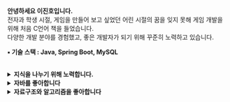 <b> 안녕하세요 이진호입니다. </b> <br>
전자과 학생 시절, 게임을 만들어 보고 싶었던 어린 시절의 꿈을 잊지 못해 게임 개발을 위해 처음 C언어 책을 들었습니다. <br> 
다양한 개발 분야를 경험했고, 좋은 개발자가 되기 위해 꾸준히 노력하고 있습니다. <br>

<b> ▪️ 기술 스택 : Java, Spring Boot, MySQL </b>

<br>


<!-- <details>
<summary> 
  <b> 1. 프로젝트 활동 </b> 
</summary>

<br> 

<b> 1.1 GDSC Hongik의 출석 및 과제물 공유 서비스 I'm here </b> 

- <b> 문제 </b> : 교내의 개발 입문자를 위한 인프라 부족 문제를 해결하기 위해 무료 강의를 개설했습니다. 
처음 20명의 신청 인원을 예상하며 강의를 준비했지만, 실제론 140명의 신청자가 몰렸고, 동아리 내부적으로 강의 출결 관리와 과제물 관리에 대한 고민이 있었습니다. 
- <b> 해결 </b> : 이 문제를 해결하기 위해 직접 출석 서비스를 구현하였습니다.  매 학기 수백명이 이용 중이며, 끊임 없이 리팩토링을 진행중입니다.
<b> 주변의 문제를 주도적으로 해결하기 위해 노력합니다. </b>


- 웹 사이트 : [I'm here 바로가기 - imhere.im](https://imhere.im) <br> 프론트엔드, 백엔드, 배포 담당 <br> 
- 리포지토리 : [I'm here server 레포지토리](https://github.com/binary-ho/imhere-server)

- <img src="https://img.shields.io/badge/springboot-6DB33F?style=for-the-badge&logo=springboot&logoColor=white"> <img src="https://img.shields.io/badge/java-007396?style=for-the-badge&logo=Java&logoColor=white"> <img src="https://img.shields.io/badge/postgresql-4169E1?style=for-the-badge&logo=postgresql&logoColor=white"> <img src="https://img.shields.io/badge/redis-DC382D?style=for-the-badge&logo=redis&logoColor=white">

  
- <img src="https://img.shields.io/badge/amazon ec2-FF9900?style=for-the-badge&logo=amazonec2&logoColor=black"> <img src="https://img.shields.io/badge/amazonrds-527FFF?style=for-the-badge&logo=amazonrds&logoColor=white"> <img src="https://img.shields.io/badge/amazon s3-569A31?style=for-the-badge&logo=amazons3&logoColor=white">


<b> 2. 온라인 학습 플랫폼의 정석 MANEE </b>


</details> -->

<!-- <br>  -->

<details>
<summary>  <b> 지식을 나누기 위해 노력합니다. </b> </summary>

<br>

### 강사 및 세미나 발표 활동

홍익대학교의 부족한 개발 인프라를 개선하기 위해 GDSC Hongik에 첫 맴버로 참여했습니다 <br>
혼자 공부하는 것의 어려움을 잘 아는 만큼, 개발 입문지를 위한 다양한 활동을 했고, 개발 지식의 공유의 장을 만들기 위해 노력했습니다. <br>


<b> 1. GDSC 웹 프로그래밍 스터디 강사 </b>

- [**강의 영상 유튜브 링크 : https://bit.ly/3x2lqpC**](https://bit.ly/3x2lqpC)
- **140명을 대상으로 한 학기 동안 강의했습니다**
- 평균 90% 이상의 최고 참여율
- 단순한 문법 사용법이 아닌 근본적인 원리와 도입 배경에 초점. 매주 익명 피드백으로 강의 개선

<br>

<b> 2. 발표 및 멘토링 활동 </b>

<br>

- [**Notion과 Figma는 어떻게 실시간 동시 편집이 가능할까?** (CRDT와 실시간 동시 편집)](https://www.notion.so/binary-ho/Notion-Figma-146df1791b99803b8588c1708bae87d1)
- [**객체지향 - 디미터 법칙 : https://bit.ly/4cSPhAW**](https://bit.ly/4cSPhAW)
- [**Lamda & Stream - 도입 배경 부터 최적화 전략까지 : https://bit.ly/4cOrQZI**](https://bit.ly/4cOrQZI)
- [<b> A* And θ* Algorithm : https://bit.ly/4cTEsi4 </b>](https://bit.ly/4cTEsi4)
- [**모던 자바 인 액션 멘토링**](https://github.com/GDSC-Hongik/2023-2-OC-Java-Study)

<br> 

</details>

<!-- <details>
<summary> <b> 3. 온라인 학습 플랫폼의 정석 MANEE </b> </summary>

<Br> 

- 온라인 학습 플랫폼의 정석 MANEE입니다. [바로가기](https://maneestudy.com/) <br> 창업팀 manee에 풀스택으로 참여하여 다양한 기능 구현과 성능 개선을 경험했습니다. <br> <br>
- 결제, 랭킹 등 다양한 피처와 페이지를 개발했습니다. <br> 성능을 개선하기 위해 항상 고민하고 리팩토링했습니다. <br> <br>
- <b> 팀에서 기존에 사용 중인 이미지 URL을 다운받는 메서드 개선 <br> 100명 사진 로딩 평균 30.065초 → 평균 0.988 </b> <br> 
  관련 글 : [FaaS와 비동기 처리로 브라우저의 부담 줄여주기](https://dwaejinho.tistory.com/entry/backend-%ED%94%84%EB%A1%A0%ED%8A%B8%EC%97%90%EC%84%9C-%EC%8B%A4%ED%96%89%ED%95%98%EB%8A%94-%EB%A1%9C%EC%A7%81%EC%9D%84-%EB%B0%B1%EC%95%A4%EB%93%9C%EC%97%90%EC%84%9C-%EC%8B%A4%ED%96%89%ED%95%98%EA%B8%B0) <br> <br>
- 클래스형 컴포넌트에서 함수형 컴포넌트로 전환 <br> <br>
- [비효율적인 NoSQL firebase 쿼리](https://github.com/binary-ho/TIL-public/blob/main/Firebase/firebase%20%EC%BF%BC%EB%A6%AC%20%EB%B9%84%ED%9A%A8%EC%9C%A8%20%EA%B0%9C%EC%84%A0.md)

</details>

<br> -->

<details>
<summary> <b>  자바를 좋아합니다 </b> </summary>

<br>

- [**블로그 작성 자바 글 모음**](https://dwaejinho.tistory.com/tag/Java)
- [**이펙티브 자바 스터디**](https://github.com/binary-ho/TIL-public/tree/main/Effective%20Java)
- [**모던 자바인 액션 스터디**](https://github.com/GDSC-Hongik/2023-2-OC-Java-Study)

<br> 

</details>

<details>
<summary> <b>  자료구조와 알고리즘을 좋아합니다 </b> </summary>

<br>

- [발표 : CRDT와 실시간 동시 편집](https://www.notion.so/binary-ho/Notion-Figma-146df1791b99803b8588c1708bae87d1)
- [<b> 발표 : A*와 θ* 알고리즘 : https://bit.ly/4cTEsi4 </b>](https://bit.ly/4cTEsi4)
- [**글 : Red-Black Tree의 연산 과정과 Java Util 구현 코드로 이해하기 https://bit.ly/3U93GSr**](https://dwaejinho.tistory.com/entry/Java-Red-Black-Tree%EC%9D%98-%EC%97%B0%EC%82%B0-%EA%B3%BC%EC%A0%95%EA%B3%BC-Java-Util%EC%97%90%EC%84%9C%EC%9D%98-%EA%B5%AC%ED%98%84#1.%20Red-Black%20Tree%EB%9E%80-1)
- [**글 : B+Tree 연산 과정 코드로 이해하기 https://bit.ly/3vxi8Kn**](https://bit.ly/3vxi8Kn)
- [**자료구조 알고리즘 개념 및 코드 정리 : https://github.com/binary-ho/Algorithm-and-Data-Structure**](https://github.com/binary-ho/Algorithm-and-Data-Structure)
- **Samsung dx winter S/W algorithm Course (2021/12 ~ 2022/2)**
- <b> **BOJ** </b> <br>
[![solved.ac tier](http://mazassumnida.wtf/api/v2/generate_badge?boj=dfghcvb11)](https://solved.ac/profile/dfghcvb11)   <br> <br>

<br> 

</details>

<!--

<details>
<summary> <b> Five Night's At Jinho's (카피 게임) </b> </summary>

- <b> 카피 게임 [<U>Five Night's At Jinho's</U>](https://github.com/binary-ho/Five-Nights-at-Jinho-s) (20/10/18 \~ 20/11/25) </b>

  
- <img src="https://user-images.githubusercontent.com/71186266/157548182-4fa76d1f-b31b-4059-97a5-d0a077fcd1cd.png" width=60%>
- 유명 공포 게임 Five Night's At Freddy's의 카피 게임
- 코드를 찾아보지 않고, 다회의 플레이로 직접 비슷한 플레이 구현
- <img src="https://img.shields.io/badge/C Sharp-239120?style=for-the-badge&logo=c sharp&logoColor=white"> <img src="https://img.shields.io/badge/Unity 3D-181717?style=for-the-badge&logo=unity&logoColor=white">
</details>

<br/><br/>


- 아이콘 검색 사이트: https://simpleicons.org/

<p>
    <img src="https://github-readme-stats.vercel.app/api/top-langs/?username=binary-ho&layout=compact&theme=cobalt"/>
</p>

--->
